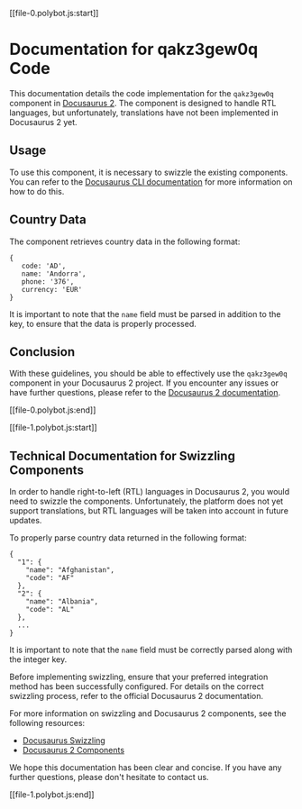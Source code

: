 [[file-0.polybot.js:start]]

# Documentation for qakz3gew0q Code

This documentation details the code implementation for the `qakz3gew0q` component in [Docusaurus 2](https://v2.docusaurus.io/). The component is designed to handle RTL languages, but unfortunately, translations have not been implemented in Docusaurus 2 yet. 

## Usage

To use this component, it is necessary to swizzle the existing components. You can refer to the [Docusaurus CLI documentation](https://v2.docusaurus.io/docs/cli/#docusaurus-swizzle) for more information on how to do this.

## Country Data

The component retrieves country data in the following format:

```
{
   code: 'AD',
   name: 'Andorra',
   phone: '376',
   currency: 'EUR'
}
```

It is important to note that the `name` field must be parsed in addition to the key, to ensure that the data is properly processed. 

## Conclusion

With these guidelines, you should be able to effectively use the `qakz3gew0q` component in your Docusaurus 2 project. If you encounter any issues or have further questions, please refer to the [Docusaurus 2 documentation](https://v2.docusaurus.io/docs/).

[[file-0.polybot.js:end]]

[[file-1.polybot.js:start]]

## Technical Documentation for Swizzling Components

In order to handle right-to-left (RTL) languages in Docusaurus 2, you would need to swizzle the components. Unfortunately, the platform does not yet support translations, but RTL languages will be taken into account in future updates.

To properly parse country data returned in the following format:

```
{
  "1": {
    "name": "Afghanistan",
    "code": "AF"
  },
  "2": {
    "name": "Albania",
    "code": "AL"
  },
  ...
}
```

It is important to note that the `name` field must be correctly parsed along with the integer key.

Before implementing swizzling, ensure that your preferred integration method has been successfully configured. For details on the correct swizzling process, refer to the official Docusaurus 2 documentation.

For more information on swizzling and Docusaurus 2 components, see the following resources:

- [Docusaurus Swizzling](https://v2.docusaurus.io/docs/cli/#docusaurus-swizzle) 
- [Docusaurus 2 Components](https://v2.docusaurus.io/docs/components-overview/) 

We hope this documentation has been clear and concise. If you have any further questions, please don't hesitate to contact us.

[[file-1.polybot.js:end]]